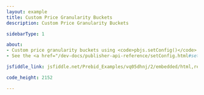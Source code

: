 ```yaml
---
layout: example
title: Custom Price Granularity Buckets
description: Custom Price Granularity Buckets

sidebarType: 1

about:
- Custom price granularity buckets using <code>pbjs.setConfig()</code>
- See the <a href="/dev-docs/publisher-api-reference/setConfig.html#setConfig-Price-Granularity">the API reference</a> for more detail.

jsfiddle_link: jsfiddle.net/Prebid_Examples/vq05dhnj/2/embedded/html,result

code_height: 2152

---
```

